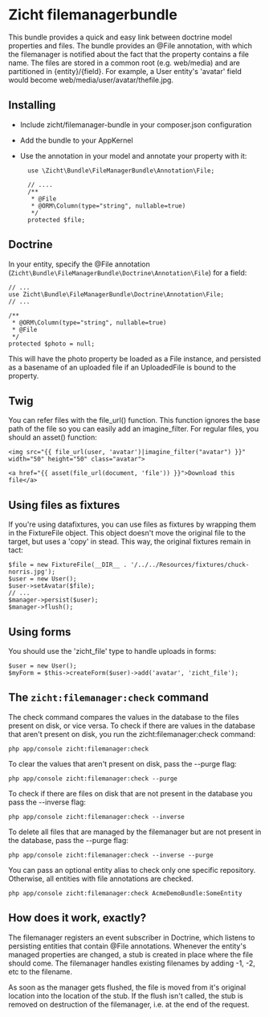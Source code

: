 # Zicht filemanagerbundle #

This bundle provides a quick and easy link between doctrine model properties and files. The bundle provides an
@File annotation, with which the filemanager is notified about the fact that the property contains a file name.
The files are stored in a common root (e.g. web/media) and are partitioned in {entity}/{field}. For example, a User
entity's 'avatar' field would become web/media/user/avatar/thefile.jpg.

## Installing ##

* Include zicht/filemanager-bundle in your composer.json configuration
* Add the bundle to your AppKernel
* Use the annotation in your model and annotate your property with it:

        use \Zicht\Bundle\FileManagerBundle\Annotation\File;

        // ....
        /**
         * @File
         * @ORM\Column(type="string", nullable=true)
         */
        protected $file;

## Doctrine ##

In your entity, specify the @File annotation (`Zicht\Bundle\FileManagerBundle\Doctrine\Annotation\File`) for a field:

    // ...
    use Zicht\Bundle\FileManagerBundle\Doctrine\Annotation\File;
    // ...

    /**
     * @ORM\Column(type="string", nullable=true)
     * @File
     */
    protected $photo = null;


This will have the photo property be loaded as a File instance, and persisted as a basename of an uploaded file if an
UploadedFile is bound to the property.

## Twig ##

You can refer files with the file_url() function. This function ignores the base path of the file so you can easily add
an imagine_filter. For regular files, you should an asset() function:

    <img src="{{ file_url(user, 'avatar')|imagine_filter("avatar") }}" width="50" height="50" class="avatar">
    
    <a href="{{ asset(file_url(document, 'file')) }}">Download this file</a>
 
## Using files as fixtures ##

If you're using datafixtures, you can use files as fixtures by wrapping them in the FixtureFile object. This object
doesn't move the original file to the target, but uses a 'copy' in stead. This way, the original fixtures remain in
tact:

    $file = new FixtureFile(__DIR__ . '/../../Resources/fixtures/chuck-norris.jpg');
    $user = new User();
    $user->setAvatar($file);
    // ...
    $manager->persist($user);
    $manager->flush();

## Using forms ##

You should use the 'zicht_file' type to handle uploads in forms:

    $user = new User();
    $myForm = $this->createForm($user)->add('avatar', 'zicht_file');

## The `zicht:filemanager:check` command ##
The check command compares the values in the database to the files present on disk, or vice versa.
To check if there are values in the database that aren't present on disk, you run the zicht:filemanager:check command:

    php app/console zicht:filemanager:check

To clear the values that aren't present on disk, pass the --purge flag:

    php app/console zicht:filemanager:check --purge

To check if there are files on disk that are not present in the database you pass the --inverse flag:

    php app/console zicht:filemanager:check --inverse

To delete all files that are managed by the filemanager but are not present in the database, pass the --purge flag:

    php app/console zicht:filemanager:check --inverse --purge

You can pass an optional entity alias to check only one specific repository. Otherwise, all entities with file
annotations are checked.

    php app/console zicht:filemanager:check AcmeDemoBundle:SomeEntity

## How does it work, exactly? ##

The filemanager registers an event subscriber in Doctrine, which listens to persisting entities that contain @File
annotations. Whenever the entity's managed properties are changed, a stub is created in place where the file should
come. The filemanager handles existing filenames by adding -1, -2, etc to the filename.

As soon as the manager gets flushed, the file is moved from it's original location into the location of the stub.
If the flush isn't called, the stub is removed on destruction of the filemanager, i.e. at the end of the request.


